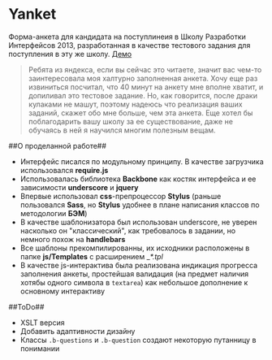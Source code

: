Yanket
======

Форма-анкета для кандидата на поступлинеия в Школу Pазработки Интерфейсов 2013, разработанная в качестве тестового задания для поступления в эту же школу. [Демо](http://jvee.github.io/Yanket/)

> Ребята из яндекса, если вы сейчас это читаете, значит вас чем-то заинтересовала моя халтурно заполненная анкета. Хочу еще раз извиниться посчитал, что 40 минут на анкету мне вполне хватит, и допиливал это тестовое задание. Но, как говорится, после драки кулаками не машут, поэтому надеюсь что реализация ваших заданий, скажет обо мне больше, чем эта анкета. Еще хотел бы поблагодарить вашу школу за ее существование, даже не обучаясь в ней я научился многим полезным вещам.

##О проделанной работе##

- Интерфейс писался по модульному принципу. В качестве загрузчика использовался **require.js**
- Использовалась библиотека **Backbone** как костяк интерфейса и ее зависимости **underscore** и **jquery**
- Впервые использовал **css**-препроцессор **Stylus** (раньше пользовался **Sass**, но **Stylus** удобнее в плане написания классов по методологии **БЭМ**)
- В качестве шаблонизатора был использован underscore, не уверен насколько он "классический", как требовалось в задании, но немного похож на **handlebars**
- Все шаблоны прекомпилированны, их исходники расположены в папке **js/Templates** с расширением __*._tpl__
- В качестве js-интерактива была реализована индикация прогресса заполнения анкеты, простейшая валидация (на предмет наличия хотябы одного символа в `textarea`) как небольшое дополнение к основному интерактиву


##ToDo##

- XSLT версия
- Добавить адаптивности дизайну
- Классы `.b-questions` и `.b-question` создают некоторую путанницу в понимании


